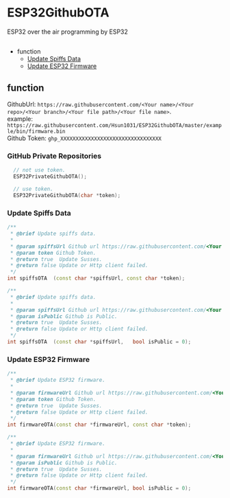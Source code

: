 # ESP32GithubOTA

ESP32 over the air programming by ESP32

## 
* function
  * [Update Spiffs Data](https://github.com/Hsun1031/ESP32GithubOTA#Update-Spiffs-Data)
  * [Update ESP32 Firmware](https://github.com/Hsun1031/ESP32GithubOTA#Update-ESP32-Firmware)
## function

GithubUrl: `https://raw.githubusercontent.com/<Your name>/<Your repo>/<Your branch>/<Your file path>/<Your file name>`.<br>
example: `https://raw.githubusercontent.com/Hsun1031/ESP32GithubOTA/master/example/bin/firmware.bin`<br>
Github Token: `ghp_XXXXXXXXXXXXXXXXXXXXXXXXXXXXXXXXX`

### GitHub Private Repositories

```c++
  // not use token.
  ESP32PrivateGithubOTA();

  // use token.
  ESP32PrivateGithubOTA(char *token);
```

### Update Spiffs Data

```c++
/**
 * @brief Update spiffs data.
 * 
 * @param spiffsUrl Github url https://raw.githubusercontent.com/<Your name>/<Your repo>/<Your branch>/<Your file path>/<Your file name>.
 * @param token Github Token.
 * @return true  Update Susses.
 * @return false Update or Http client failed. 
 */
int spiffsOTA  (const char *spiffsUrl, const char *token);

/**
 * @brief Update spiffs data.
 * 
 * @param spiffsUrl Github url https://raw.githubusercontent.com/<Your name>/<Your repo>/<Your branch>/<Your file path>/<Your file name>.
 * @param isPublic Github is Public.
 * @return true  Update Susses.
 * @return false Update or Http client failed. 
 */
int spiffsOTA  (const char *spiffsUrl,   bool isPublic = 0);
```

### Update ESP32 Firmware

```c++
/**
 * @brief Update ESP32 firmware.
 * 
 * @param firmwareUrl Github url https://raw.githubusercontent.com/<Your name>/<Your repo>/<Your branch>/<Your file path>/<Your file name>.
 * @param token Github Token.
 * @return true  Update Susses.
 * @return false Update or Http client failed.
 */
int firmwareOTA(const char *firmwareUrl, const char *token);

/**
 * @brief Update ESP32 firmware.
 * 
 * @param firmwareUrl Github url https://raw.githubusercontent.com/<Your name>/<Your repo>/<Your branch>/<Your file path>/<Your file name>.
 * @param isPublic Github is Public.
 * @return true  Update Susses.
 * @return false Update or Http client failed.
 */
int firmwareOTA(const char *firmwareUrl, bool isPublic = 0);
```
